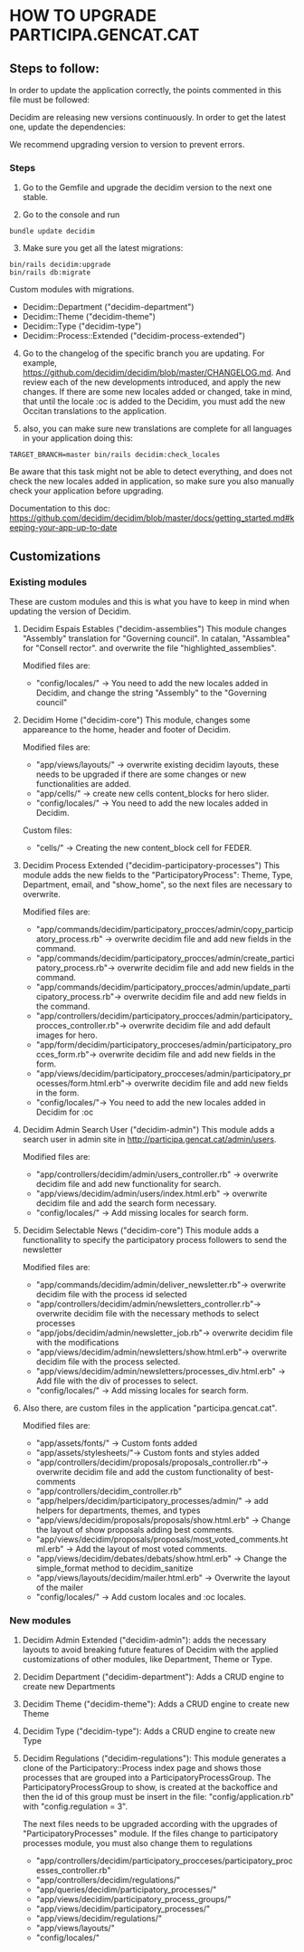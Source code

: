 # HOW TO UPGRADE PARTICIPA.GENCAT.CAT

## Steps to follow:
In order to update the application correctly, the points commented in this file must be followed:

Decidim are releasing new versions continuously. In order to get the latest one, update the dependencies:

We recommend upgrading version to version to prevent errors.

### Steps

1. Go to the Gemfile and upgrade the decidim version to the next one stable.

2. Go to the console and run
```console
bundle update decidim
```

3. Make sure you get all the latest migrations:
```console
bin/rails decidim:upgrade
bin/rails db:migrate
```

  Custom modules with migrations.
  * Decidim::Department ("decidim-department")
  * Decidim::Theme ("decidim-theme")
  * Decidim::Type ("decidim-type")
  * Decidim::Process::Extended ("decidim-process-extended")


4. Go to the changelog of the specific branch you are updating. For example, https://github.com/decidim/decidim/blob/master/CHANGELOG.md. And review each of the new developments introduced, and apply the new changes. If there are some new locales added or changed, take in mind, that until the locale :oc is added to the Decidim, you must add the new Occitan translations to the application.

5. also, you can make sure new translations are complete for all languages in your application doing this:
```console
TARGET_BRANCH=master bin/rails decidim:check_locales
```
Be aware that this task might not be able to detect everything, and does not check the new locales added in application, so make sure you also manually check your application before upgrading.

Documentation to this doc:
https://github.com/decidim/decidim/blob/master/docs/getting_started.md#keeping-your-app-up-to-date

## Customizations

### Existing modules
These are custom modules  and this is what you have to keep in mind when updating the version of Decidim.

  1. Decidim Espais Estables ("decidim-assemblies")
      This module changes "Assembly" translation for "Governing council". In catalan, "Assamblea" for "Consell rector". and overwrite the file "highlighted_assemblies".

      Modified files are:
      * "config/locales/" -> You need to add the new locales added in Decidim, and change the string "Assembly" to the "Governing council"


  2. Decidim Home ("decidim-core")
      This module, changes some appareance to the home, header and footer of Decidim.

      Modified files are:
      * "app/views/layouts/" -> overwrite existing decidim layouts, these needs to be upgraded if there are some changes or new functionalities are added.
      * "app/cells/" -> create new cells content_blocks for hero slider.
      * "config/locales/" -> You need to add the new locales added in Decidim.

      Custom files:
      * "cells/" -> Creating the new content_block cell for FEDER.

  3. Decidim Process Extended ("decidim-participatory-processes")
      This module adds the new fields to the "ParticipatoryProcess": Theme, Type, Department, email, and "show_home", so the next files are necessary to overwrite.

      Modified files are:
      * "app/commands/decidim/participatory_procces/admin/copy_participatory_process.rb" -> overwrite decidim file and add new fields in the command.
      * "app/commands/decidim/participatory_procces/admin/create_participatory_process.rb"-> overwrite decidim file and add new fields in the command.
      * "app/commands/decidim/participatory_procces/admin/update_participatory_process.rb"-> overwrite decidim file and add new fields in the command.
      * "app/controllers/decidim/participatory_procces/admin/participatory_procces_controller.rb"-> overwrite decidim file and add default images for hero.
      * "app/form/decidim/participatory_procceses/admin/participatory_procces_form.rb"-> overwrite decidim file and add new fields in the form.
      * "app/views/decidim/participatory_procceses/admin/participatory_processes/form.html.erb"-> overwrite decidim file and add new fields in the form.
      * "config/locales/"-> You need to add the new locales added in Decidim for :oc


  4. Decidim Admin Search User ("decidim-admin")
      This module adds a search user in admin site in http://participa.gencat.cat/admin/users.

      Modified files are:
      * "app/controllers/decidim/admin/users_controller.rb" -> overwrite decidim file and add new functionality for search.
      * "app/views/decidim/admin/users/index.html.erb" -> overwrite decidim file and add the search form necessary.
      * "config/locales/" -> Add missing locales for search form.


  5. Decidim Selectable News ("decidim-core")
      This module adds a functionallity to specify the participatory process followers to send the newsletter

      Modified files are:
      * "app/commands/decidim/admin/deliver_newsletter.rb"-> overwrite decidim file with the process id selected
      * "app/controllers/decidim/admin/newsletters_controller.rb"-> overwrite decidim file with the necessary methods to select processes
      * "app/jobs/decidim/admin/newsletter_job.rb"-> overwrite decidim file with the modifications
      * "app/views/decidim/admin/newsletters/show.html.erb"-> overwrite decidim file with the process selected.
      * "app/views/decidim/admin/newsletters/processes_div.html.erb" -> Add file with the div of processes to select.
      * "config/locales/" -> Add missing locales for search form.


  6. Also there, are custom files in the application "participa.gencat.cat".

      Modified files are:
      * "app/assets/fonts/" -> Custom fonts added
      * "app/assets/stylesheets/"-> Custom fonts and styles added
      * "app/controllers/decidim/proposals/proposals_controller.rb"-> overwrite decidim file and add the custom functionality of best-comments
      * "app/controllers/decidim_controller.rb"
      * "app/helpers/decidim/participatory_processes/admin/" -> add helpers for departments, themes, and types
      * "app/views/decidim/proposals/proposals/show.html.erb" -> Change the layout of show proposals adding best comments.
      * "app/views/decidim/proposals/proposals/most_voted_comments.html.erb" -> Add the layout of most voted comments.
      * "app/views/decidim/debates/debats/show.html.erb" -> Change the simple_format method to decidim_sanitize
      * "app/views/layouts/decidim/mailer.html.erb" -> Overwrite the layout of the mailer
      * "config/locales/" -> Add custom locales and :oc locales.

### New modules
  1. Decidim Admin Extended ("decidim-admin"):
  adds the necessary layouts to avoid breaking future features of Decidim with the applied customizations of other modules, like Department, Theme or Type.

  2. Decidim Department ("decidim-department"): Adds a CRUD engine to create new Departments

  3. Decidim Theme ("decidim-theme"): Adds a CRUD engine to create new Theme

  4. Decidim Type ("decidim-type"): Adds a CRUD engine to create new Type

  5. Decidim Regulations ("decidim-regulations"): This module generates a clone of the Participatory::Process index page and shows those processes that are grouped into a ParticipatoryProcessGroup. The ParticipatoryProcessGroup to show, is created at the backoffice and then the id of this group must be insert in the file: "config/application.rb" with "config.regulation = 3".

      The next files needs to be upgraded according with the upgrades of "ParticipatoryProcesses" module. If the files change to participatory processes module, you must also change them to regulations
      * "app/controllers/decidim/participatory_procceses/participatory_processes_controller.rb"
      * "app/controllers/decidim/regulations/"
      * "app/queries/decidim/participatory_processes/"
      * "app/views/decidim/participatory_process_groups/"
      * "app/views/decidim/participatory_processes/"
      * "app/views/decidim/regulations/"
      * "app/views/layouts/"
      * "config/locales/"

